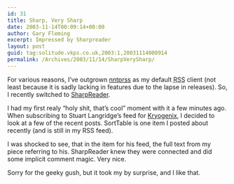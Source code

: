 ```yaml
---
id: 31
title: Sharp, Very Sharp
date: 2003-11-14T00:09:14+00:00
author: Gary Fleming
excerpt: Impressed by Sharpreader
layout: post
guid: tag:solitude.vkps.co.uk,2003:1,20031114000914
permalink: /Archives/2003/11/14/SharpVerySharp/
---
```

For various reasons, I&#8217;ve outgrown [nntprss](http://www.methodize.org/nntprss/) as my default <acronym title="Rich Site Summary">RSS</acronym> client (not least because it is sadly lacking in features due to the lapse in releases). So, I recently switched to [SharpReader](http://www.sharpreader.net/).

I had my first realy &#8220;holy shit, that&#8217;s cool&#8221; moment with it a few minutes ago. When subscribing to Stuart Langridge&#8217;s feed for [Kryogenix](http://kryogenix.org), I decided to look at a few of the recent posts. SortTable is one item I posted about recently (and is still in my RSS feed).

I was shocked to see, that in the item for his feed, the full text from my piece referring to his. SharpReader knew they were connected and did some implicit comment magic. Very nice.

Sorry for the geeky gush, but it took my by surprise, and I like that.